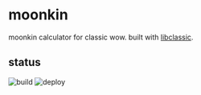 # moonkin

moonkin calculator for classic wow. built with [libclassic](https://github.com/ultrabis/libclassic).

## status

![build](https://github.com/ultrabis/moonkin/workflows/build/badge.svg) ![deploy](https://github.com/ultrabis/moonkin/workflows/deploy/badge.svg)
